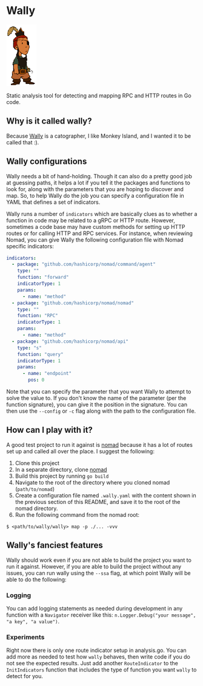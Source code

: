 # Wally

![](Wally3.gif)

Static analysis tool for detecting and mapping RPC and HTTP routes in Go code.

## Why is it called wally?

Because [Wally](https://monkeyisland.fandom.com/wiki/Wally_B._Feed) is a catographer, I like Monkey Island, and I wanted it to be called that :).

## Wally configurations

Wally needs a bit of hand-holding. Though it can also do a pretty good job at guessing paths, it helps a lot if you tell it the packages and functions to look for, along with the parameters that you are hoping to discover and map. So, to help Wally do the job you can specify a configuration file in YAML that defines a set of indicators. 

Wally runs a number of `indicators` which are basically clues as to whether a function in code may be related to a gRPC or HTTP route. However, sometimes a code base may have custom methods for setting up HTTP routes or for calling HTTP and RPC services. For instance, when reviewing Nomad, you can give Wally the following configuration file with Nomad specific indicators:

```yaml
indicators:
  - package: "github.com/hashicorp/nomad/command/agent"
    type: ""
    function: "forward"
    indicatorType: 1
    params:
      - name: "method"
  - package: "github.com/hashicorp/nomad/nomad"
    type: ""
    function: "RPC"
    indicatorType: 1
    params:
      - name: "method"
  - package: "github.com/hashicorp/nomad/api"
    type: "s"
    function: "query"
    indicatorType: 1
    params:
      - name: "endpoint"
        pos: 0
```

Note that you can specify the parameter that you want Wally to attempt to solve the value to. If you don't know the name of the parameter (per the function signature), you can give it the position in the signature. You can then use the `--config` or `-c` flag along with the path to the configuration file.



## How can I play with it?

A good test project to run it against is [nomad](https://github.com/hashicorp/nomad) because it has a lot of routes set up and called all over the place. I suggest the following:

1. Clone this project
2. In a separate directory, clone [nomad](https://github.com/hashicorp/nomad)
3. Build this project by running `go build`
4. Navigate to the root of the directory where you cloned nomad (`path/to/nomad`)
5. Create a configuration file named `.wally.yaml` with the content shown in the previous section of this README, and save it to the root of the nomad directory.
6. Run the following command from the nomad root:

```shell
$ <path/to/wally/wally> map -p ./... -vvv
```

## Wally's fanciest features

Wally should work even if you are not able to build the project you want to run it against. However, if you are able to build the project without any issues, you can run wally using the `--ssa` flag, at which point Wally will be able to do the following:



### Logging

You can add logging statements as needed during development in any function with a `Navigator` receiver like this: `n.Logger.Debug("your message", "a key", "a value")`.

### Experiments

Right now there is only one route indicator setup in analysis.go. You can add more as needed to test how `wally` behaves, then write code if you do not see the expected results. Just add another `RouteIndicator` to the `InitIndicators` function that includes the type of function you want `wally` to detect for you.

